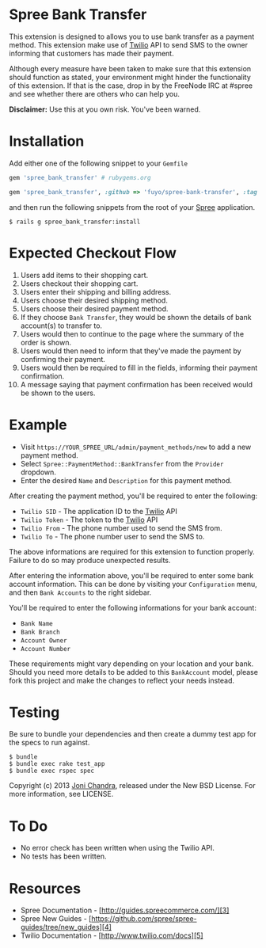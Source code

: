 Spree Bank Transfer
===================

This extension is designed to allows you to use bank transfer as a payment method. This extension make use of [Twilio][1] API to send SMS to the owner informing that customers has made their payment.

Although every measure have been taken to make sure that this extension should function as stated, your environment might hinder the functionality of this extension. If that is the case, drop in by the FreeNode IRC at #spree and see whether there are others who can help you.

__Disclaimer:__ Use this at you own risk. You've been warned.

Installation
============

Add either one of the following snippet to your `Gemfile`

``` ruby
gem 'spree_bank_transfer' # rubygems.org
```

``` ruby
gem 'spree_bank_transfer', :github => 'fuyo/spree-bank-transfer', :tag => 'v1.0.0' # github.com
```

and then run the following snippets from the root of your [Spree][2] application.

``` shell
$ rails g spree_bank_transfer:install
```

Expected Checkout Flow
======================

1. Users add items to their shopping cart.
2. Users checkout their shopping cart.
3. Users enter their shipping and billing address.
4. Users choose their desired shipping method.
5. Users choose their desired payment method.
6. If they choose `Bank Transfer`, they would be shown the details of bank account(s) to transfer to.
7. Users would then to continue to the page where the summary of the order is shown.
8. Users would then need to inform that they've made the payment by confirming their payment.
9. Users would then be required to fill in the fields, informing their payment confirmation.
10. A message saying that payment confirmation has been received would be shown to the users.

Example
=======

- Visit `https://YOUR_SPREE_URL/admin/payment_methods/new` to add a new payment method.
- Select `Spree::PaymentMethod::BankTransfer` from the `Provider` dropdown.
- Enter the desired `Name` and `Description` for this payment method.

After creating the payment method, you'll be required to enter the following:

- `Twilio SID` - The application ID to the [Twilio][1] API
- `Twilio Token` - The token to the [Twilio][1] API
- `Twilio From` - The phone number used to send the SMS from.
- `Twilio To` - The phone number user to send the SMS to.

The above informations are required for this extension to function properly. Failure to do so may produce unexpected results.

After entering the information above, you'll be required to enter some bank account information. This can be done by visiting your `Configuration` menu, and then `Bank Accounts` to the right sidebar.

You'll be required to enter the following informations for your bank account:

- `Bank Name`
- `Bank Branch`
- `Account Owner`
- `Account Number`

These requirements might vary depending on your location and your bank. Should you need more details to be added to this `BankAccount` model, please fork this project and make the changes to reflect your needs instead.

Testing
=======

Be sure to bundle your dependencies and then create a dummy test app for the specs to run against.

``` shell
$ bundle
$ bundle exec rake test_app
$ bundle exec rspec spec
```

Copyright (c) 2013 [Joni Chandra](joniliciously@gmail.com), released under the New BSD License. For more information, see LICENSE.

To Do
=====

- No error check has been written when using the Twilio API.
- No tests has been written.

Resources
=========

- Spree Documentation - [http://guides.spreecommerce.com/][3]
- Spree New Guides - [https://github.com/spree/spree-guides/tree/new_guides][4]
- Twilio Documentation - [http://www.twilio.com/docs][5]

[1]: http://www.twilio.com/
[2]: http://webchat.freenode.net/?channels=spree
[3]: http://guides.spreecommerce.com/
[4]: https://github.com/spree/spree-guides/tree/new_guides
[5]: http://www.twilio.com/docs
